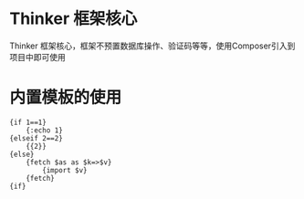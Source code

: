 # Thinker 框架核心

Thinker 框架核心，框架不预置数据库操作、验证码等等，使用Composer引入到项目中即可使用

# 内置模板的使用

```
{if 1==1}
    {:echo 1}
{elseif 2==2}
    {{2}}
{else}
    {fetch $as as $k=>$v}
        {import $v}
    {fetch}
{if}
```